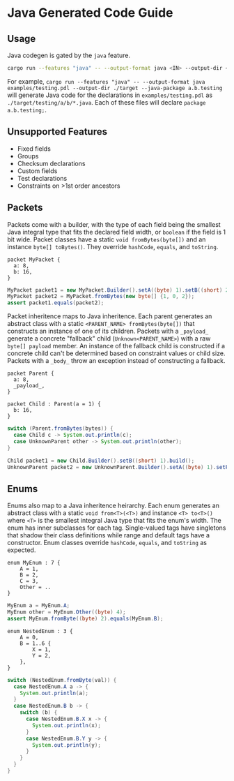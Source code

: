 # Java Generated Code Guide

## Usage

Java codegen is gated by the `java` feature.

```bash
cargo run --features "java" -- --output-format java <IN> --output-dir <OUT> --java-package <PACKAGE>
```

For example, `cargo run --features "java" -- --output-format java examples/testing.pdl --output-dir ./target --java-package a.b.testing` will generate Java code for the declarations in `examples/testing.pdl` as `./target/testing/a/b/*.java`. Each of these files will declare `package a.b.testing;`.

## Unsupported Features

- Fixed fields
- Groups
- Checksum declarations
- Custom fields
- Test declarations
- Constraints on >1st order ancestors

## Packets

Packets come with a builder, with the type of each field being the smallest Java integral type that fits the declared field width, or `boolean` if the field is 1 bit wide. Packet classes have a static `void fromBytes(byte[])` and an instance `byte[] toBytes()`. They override `hashCode`, `equals`, and `toString`.

```
packet MyPacket {
  a: 8,
  b: 16,
}
```

```java
MyPacket packet1 = new MyPacket.Builder().setA((byte) 1).setB((short) 2).build();
MyPacket packet2 = MyPacket.fromBytes(new byte[] {1, 0, 2});
assert packet1.equals(packet2);
```

Packet inheritence maps to Java inheritence. Each parent generates an abstract class with a static `<PARENT_NAME> fromBytes(byte[])` that constructs an instance of one of its children. Packets with a `_payload_` generate a concrete "fallback" child (`Unknown<PARENT_NAME>`) with a raw `byte[] payload` member. An instance of the fallback child is constructed if a concrete child can't be determined based on constraint values or child size. Packets with a `_body_` throw an exception instead of constructing a fallback.

```
packet Parent {
  a: 8,
  _payload_,
}

packet Child : Parent(a = 1) {
  b: 16,
}
```

```java
switch (Parent.fromBytes(bytes)) {
  case Child c -> System.out.println(c);
  case UnknownParent other -> System.out.println(other);
}
```

```java
Child packet1 = new Child.Builder().setB((short) 1).build();
UnknownParent packet2 = new UnknownParent.Builder().setA((byte) 1).setPayload(new byte[] {2, 3}).build();
```

## Enums

Enums also map to a Java inheritence heirarchy. Each enum generates an abstract class with a static `void from<T>(<T>)` and instance `<T> to<T>()` where `<T>` is the smallest integral Java type that fits the enum's width. The enum has inner subclasses for each tag. Single-valued tags have singletons that shadow their class definitions while range and default tags have a constructor. Enum classes override `hashCode`, `equals`, and `toString` as expected.

```
enum MyEnum : 7 {
    A = 1,
    B = 2,
    C = 3,
    Other = ..
}
```

```java
MyEnum a = MyEnum.A;
MyEnum other = MyEnum.Other((byte) 4);
assert MyEnum.fromByte((byte) 2).equals(MyEnum.B);
```

```
enum NestedEnum : 3 {
    A = 0,
    B = 1..6 {
        X = 1,
        Y = 2,
    },
}
```

```java
switch (NestedEnum.fromByte(val)) {
  case NestedEnum.A a -> {
    System.out.println(a);
  }
  case NestedEnum.B b -> {
    switch (b) {
      case NestedEnum.B.X x -> {
        System.out.println(x);
      }
      case NestedEnum.B.Y y -> {
        System.out.println(y);
      }
    }
  }
}
```
